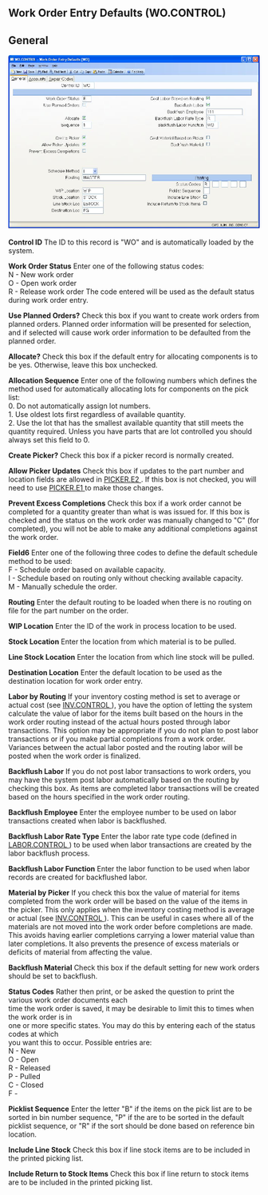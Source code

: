 ##  Work Order Entry Defaults (WO.CONTROL)

<PageHeader />

##  General

![](./WO-CONTROL-1.jpg)

**Control ID** The ID to this record is "WO" and is automatically loaded by
the system.  
  
**Work Order Status** Enter one of the following status codes:  
N - New work order  
O - Open work order  
R - Release work order The code entered will be used as the default status
during work order entry.  
  
**Use Planned Orders?** Check this box if you want to create work orders from
planned orders. Planned order information will be presented for selection, and
if selected will cause work order information to be defaulted from the planned
order.  
  
**Allocate?** Check this box if the default entry for allocating components is
to be yes. Otherwise, leave this box unchecked.  
  
**Allocation Sequence** Enter one of the following numbers which defines the
method used for automatically allocating lots for components on the pick list:  
0\. Do not automatically assign lot numbers.  
1\. Use oldest lots first regardless of available quantity.  
2\. Use the lot that has the smallest available quantity that still meets the
quantity required. Unless you have parts that are lot controlled you should
always set this field to 0.  
  
**Create Picker?** Check this box if a picker record is normally created.  
  
**Allow Picker Updates** Check this box if updates to the part number and location fields are allowed in [ PICKER.E2 ](PICKER-E2/README.md) . If this box is not checked, you will need to use [ PICKER.E1 ](PICKER-E1/README.md) to make those changes.   
  
**Prevent Excess Completions** Check this box if a work order cannot be
completed for a quantity greater than what is was issued for. If this box is
checked and the status on the work order was manually changed to "C" (for
completed), you will not be able to make any additional completions against
the work order.  
  
**Field6** Enter one of the following three codes to define the default
schedule method to be used:  
F - Schedule order based on available capacity.  
I - Schedule based on routing only without checking available capacity.  
M - Manually schedule the order.  
  
**Routing** Enter the default routing to be loaded when there is no routing on
file for the part number on the order.  
  
**WIP Location** Enter the ID of the work in process location to be used.  
  
**Stock Location** Enter the location from which material is to be pulled.  
  
**Line Stock Location** Enter the location from which line stock will be
pulled.  
  
**Destination Location** Enter the default location to be used as the
destination location for work order entry.  
  
**Labor by Routing** If your inventory costing method is set to average or actual cost (see [ INV.CONTROL ](../../../../INV-OVERVIEW/INV-ENTRY/INV-CONTROL/README.md) ), you have the option of letting the system calculate the value of labor for the items built based on the hours in the work order routing instead of the actual hours posted through labor transactions. This option may be appropriate if you do not plan to post labor transactions or if you make partial completions from a work order. Variances between the actual labor posted and the routing labor will be posted when the work order is finalized.   
  
**Backflush Labor** If you do not post labor transactions to work orders, you
may have the system post labor automatically based on the routing by checking
this box. As items are completed labor transactions will be created based on
the hours specified in the work order routing.  
  
**Backflush Employee** Enter the employee number to be used on labor
transactions created when labor is backflushed.  
  
**Backflush Labor Rate Type** Enter the labor rate type code (defined in [ LABOR.CONTROL ](LABOR-CONTROL/README.md) ) to be used when labor transactions are created by the labor backflush process.   
  
**Backflush Labor Function** Enter the labor function to be used when labor
records are created for backflushed labor.  
  
**Material by Picker** If you check this box the value of material for items completed from the work order will be based on the value of the items in the picker. This only applies when the inventory costing method is average or actual (see [ INV.CONTROL ](../../../../INV-OVERVIEW/INV-ENTRY/INV-CONTROL/README.md) ). This can be useful in cases where all of the materials are not moved into the work order before completions are made. This avoids having earlier completions carrying a lower material value than later completions. It also prevents the presence of excess materials or deficits of material from affecting the value.   
  
**Backflush Material** Check this box if the default setting for new work
orders should be set to backflush.  
  
**Status Codes** Rather then print, or be asked the question to print the
various work order documents each  
time the work order is saved, it may be desirable to limit this to times when
the work order is in  
one or more specific states. You may do this by entering each of the status
codes at which  
you want this to occur. Possible entries are:  
N - New  
O - Open  
R - Released  
P - Pulled  
C - Closed  
F -  
  
**Picklist Sequence** Enter the letter "B" if the items on the pick list are
to be sorted in bin number sequence, "P" if the are to be sorted in the
default picklist sequence, or "R" if the sort should be done based on
reference bin location.  
  
**Include Line Stock** Check this box if line stock items are to be included
in the printed picking list.  
  
**Include Return to Stock Items** Check this box if line return to stock items
are to be included in the printed picking list.  
  
  
<badge text= "Version 8.10.57" vertical="middle" />

<PageFooter />
